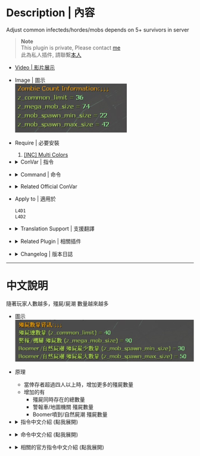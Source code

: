 # Description | 內容
Adjust common infecteds/hordes/mobs depends on 5+ survivors in server

> __Note__ <br/>
This plugin is private, Please contact [me](https://github.com/fbef0102/Game-Private_Plugin#私人插件列表-private-plugins-list)<br/>
此為私人插件, 請聯繫[本人](https://github.com/fbef0102/Game-Private_Plugin#私人插件列表-private-plugins-list)

* [Video | 影片展示](https://youtu.be/isTpGqmf1qA)

* Image | 圖示
	<br/>![l4d2_auto_add_zombie_1](image/l4d2_auto_add_zombie_1.jpg)

* Require | 必要安裝
	1. [[INC] Multi Colors](https://github.com/fbef0102/L4D1_2-Plugins/releases/tag/Multi-Colors)

* <details><summary>ConVar | 指令</summary>

	* cfg/sourcemod/l4d2_auto_add_zombie.cfg
		```php
		// 0=Plugin off, 1=Plugin on. (type !zminfo to see zombie count information)
		l4d2_auto_add_zombie_enable "1"

		// 1=Enable notify, 0=Disable notify
		l4d2_auto_add_zombie_hint "1"

		// Enable dynamic adjust if survivor count (real player + AI bot) is greater than this value.
		l4d2_auto_add_zombie_player_count "4"

		// How many common infecteds we can have at once on the map. (override official cvar '_common_limit')
		l4d2_auto_add_zombie_common_limit_default "30"

		// Numbers of Event horde/Alarm horde common infected. (override official cvar '_mega_mob_size')
		l4d2_auto_add_zombie_mega_mob_size_default "50"

		// Minimum numbers of Boomer vomit/Natural horde/Bile Bomb common infected. (override official cvar '_mob_spawn_min_size')
		l4d2_auto_add_zombie_mob_spawn_min_size_default "10"

		// Maximum numbers of Boomer vomit/Natural horde/Bile Bomb common infected. (override official cvar '_mob_spawn_max_size')
		l4d2_auto_add_zombie_mob_spawn_max_size_default "30"

		// (Dynamic Adjust) Add this value to '_common_limit_default' each player joins survivor team. (0=off)
		l4d2_auto_add_zombie_common_limit_add "2"

		// (Dynamic Adjust) Add this value to '_mega_mob_size_default' each player joins survivor team. (0=off)
		l4d2_auto_add_zombie_mega_mob_size_add "8"

		// (Dynamic Adjust) Add this value to '_mob_spawn_min_size_default' each player joins survivor team. (0=off)
		l4d2_auto_add_zombie_mob_spawn_min_size_add "4"

		// (Dynamic Adjust) Add this value to '_mob_spawn_max_size_default' each player joins survivor team. (0=off)
		l4d2_auto_add_zombie_mob_spawn_max_size_add "4"

		// If 1, When final rescue starts, disable Dynamic Adjust and restore all official cvars to default value.
		// Prevent too many common infected and horde keep coming, cause final stage stuck
		l4d2_auto_add_zombie_final_restore_default "1"
		
		// If 1, Override common infected/mob/horde limit in director script.
		// This can prevent custom map from modifying common infected settings
		l4d2_auto_add_zombie_override_script_value "1"
		```
</details>

* <details><summary>Command | 命令</summary>

	* **Check Zombie count information**
		```php
		sm_zminfo
		```
</details>

* <details><summary>Related Official ConVar</summary>

	* This plugin already modified the following cvars, you don't need to change.

	| ConVar/Command  					| Parameters or default value 	| Effect|
	| -------------|:-----------------:|:-------------:|
	| z_common_limit 					| 30   | How many common infecteds we can have at once.
	| z_mega_mob_size          			| 50   | Amount of zombies to spawn in Map Event horde & Alarm horde & Director Panic Event 
	| z_mob_spawn_min_size          	| 10   | Minimum amount of zombies to spawn in natural hordes & z_spawn mob & boomer hordes & bile bomb
	| z_mob_spawn_max_size          	| 30   | Maximum amount of zombies to spawn in natural hordes & z_spawn mob & boomer hordes & bile bomb
</details>

* Apply to | 適用於
	```
	L4D1
	L4D2
	```

* <details><summary>Translation Support | 支援翻譯</summary>

	```
	English
	繁體中文
	简体中文
	```
</details>

* <details><summary>Related Plugin | 相關插件</summary>

	1. [MultiSlots](https://github.com/fbef0102/L4D1_2-Plugins/tree/master/l4dmultislots): Allows additional survivor players in server when 5+ player joins the server
		> 創造5位以上倖存者遊玩伺服器
	2. [l4dinfectedbots](https://github.com/fbef0102/L4D1_2-Plugins/tree/master/l4dmultislots): Spawns multi infected bots in any mode + allows playable special infected in coop/survival + unlock infected slots (10 VS 10 available)
		> 多特感生成插件，倖存者人數越多，生成的特感越多，且不受遊戲特感數量限制 + 解除特感隊伍的人數限制 (可達成對抗 10 VS 10 玩法)
</details>

* <details><summary>Changelog | 版本日誌</summary>

	* v1.2 (2023-12-18)
		* Override Director Scripts

	* v1.1 (2023-12-7)
		* When final rescue starts, disable Dynamic Adjust and restore all official cvars to default value.
		* Prevent too many common infected and horde keep coming, cause final stage stuck

	* v1.0 (2023-11-29)
	    * Initial Release
</details>

- - - -
# 中文說明
隨著玩家人數越多，殭屍/屍潮 數量越來越多

* 圖示
	<br/>![zho/l4d2_auto_add_zombie_1](image/zho/l4d2_auto_add_zombie_1.jpg)

* 原理
	* 當倖存者超過四人以上時，增加更多的殭屍數量
	* 增加的有
		* 殭屍同時存在的總數量
		* 警報車/地圖機關 殭屍數量
		* Boomer噴到/自然屍潮 殭屍數量

* <details><summary>指令中文介紹 (點我展開)</summary>

	* cfg/sourcemod/l4d2_auto_add_zombie.cfg
		```php
		// 0=關閉插件, 1=啟動插件 (輸入 !zminfo 隨時查看當下的殭屍數量狀態)
		l4d2_auto_add_zombie_enable "1"

		// 1=啟用提示, 0=關閉提示
		l4d2_auto_add_zombie_hint "1"

		// 倖存者(真人+Bot)大於這個人數的時候才啟用動態調整模式 => 隨著玩家人數越多，殭屍/屍潮 數量越來越多.
		l4d2_auto_add_zombie_player_count "4"

		// 殭屍同時存在的總數量 (覆蓋官方指令 'z_common_limit')
		l4d2_auto_add_zombie_common_limit_default "30"

		// 警報車/地圖機關 殭屍數量. (覆蓋官方指令 'z_mega_mob_size')
		l4d2_auto_add_zombie_mega_mob_size_default "50"

		// Boomer噴到/自然屍潮/膽汁瓶 最少的殭屍數量. (覆蓋官方指令 'z_mob_spawn_min_size')
		l4d2_auto_add_zombie_mob_spawn_min_size_default "10"

		// Boomer噴到/自然屍潮/膽汁瓶 最多的殭屍數量. (覆蓋官方指令 'z_mob_spawn_max_size')
		l4d2_auto_add_zombie_mob_spawn_max_size_default "30"

		// (動態調整模式) 每新增一位倖存者，殭屍同時存在的總數量增加幾個. (0=關閉此功能)
		l4d2_auto_add_zombie_common_limit_add "2"

		// (動態調整模式) 每新增一位倖存者，警報車/地圖機關 殭屍數量增加幾個. (0=關閉此功能)
		l4d2_auto_add_zombie_mega_mob_size_add "8"

		// (動態調整模式) 每新增一位倖存者，Boomer噴到/自然屍潮/膽汁瓶 最少的殭屍數量增加幾個. (0=關閉此功能)
		l4d2_auto_add_zombie_mob_spawn_min_size_add "4"

		// (動態調整模式) 每新增一位倖存者，Boomer噴到/自然屍潮/膽汁瓶 最多的殭屍數量增加幾個. (0=關閉此功能)
		l4d2_auto_add_zombie_mob_spawn_max_size_add "4"

		// 為1時，當救援開始時，將所有的官方指令值改回預設值
		// 避免殭屍太多，導致救援卡關，無法生成Tank
		l4d2_auto_add_zombie_final_restore_default "1"

		// 為1時，強制使用VScript覆蓋導演系統的設置
		// 開啟這項指令可以防止三方圖攥改殭屍與屍潮的數量
		l4d2_auto_add_zombie_override_script_value "1"
		```
</details>

* <details><summary>命令中文介紹 (點我展開)</summary>

	* **查看目前的殭屍數量狀態**
		```php
		sm_zminfo
		```
</details>

* <details><summary>相關的官方指令中文介紹 (點我展開)</summary>

	* 這個插件已經修改以下四個指令, 你無須更動

	| 指令  				| 預設值 	| 效果 |
	| -------------|:-----------------:|:-------------:|
	| z_common_limit 					| 30   | 地圖上殭屍同時存在的總數量
	| z_mega_mob_size          			| 50   | 警報車/地圖機關/導演屍潮 生成的殭屍數量.
	| z_mob_spawn_min_size          	| 10   | Boomer噴到/自然屍潮/膽汁瓶/z_spawn mob 最少生成的殭屍數量
	| z_mob_spawn_max_size          	| 30   | Boomer噴到/自然屍潮/膽汁瓶/z_spawn mob 最多生成的殭屍數量
</details>
